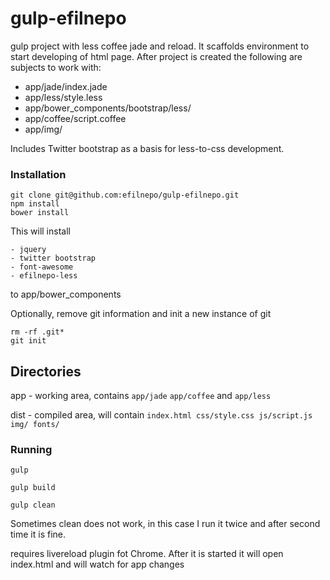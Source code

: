 gulp-efilnepo
=============

gulp project with less coffee jade and reload. It scaffolds environment to start developing of html page. After project is created the following are subjects to work with:

  - app/jade/index.jade
  - app/less/style.less
  - app/bower_components/bootstrap/less/
  - app/coffee/script.coffee
  - app/img/

Includes Twitter bootstrap as a basis for less-to-css development.

### Installation

```
git clone git@github.com:efilnepo/gulp-efilnepo.git
npm install
bower install
```

This will install 

    - jquery
    - twitter bootstrap
    - font-awesome
    - efilnepo-less

to app/bower_components

Optionally, remove git information and init a new instance of git

```
rm -rf .git*
git init
```

## Directories

app - working area, contains ``app/jade`` ``app/coffee`` and ``app/less``

dist - compiled area, will contain ``index.html css/style.css js/script.js img/ fonts/``

### Running

```
gulp

gulp build

gulp clean
```
Sometimes clean does not work, in this case I run it twice and after second time it is fine.

requires livereload plugin fot Chrome. After it is started it will open index.html and will watch for app changes

